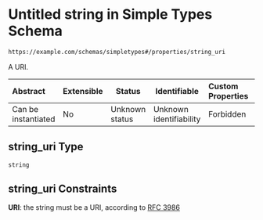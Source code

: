 # Untitled string in Simple Types Schema

```txt
https://example.com/schemas/simpletypes#/properties/string_uri
```

A URI.


| Abstract            | Extensible | Status         | Identifiable            | Custom Properties | Additional Properties | Access Restrictions | Defined In                                                                                       |
| :------------------ | ---------- | -------------- | ----------------------- | :---------------- | --------------------- | ------------------- | ------------------------------------------------------------------------------------------------ |
| Can be instantiated | No         | Unknown status | Unknown identifiability | Forbidden         | Allowed               | none                | [simpletypes.schema.json\*](../generated-schemas/simpletypes.schema.json "open original schema") |

## string_uri Type

`string`

## string_uri Constraints

**URI**: the string must be a URI, according to [RFC 3986](https://tools.ietf.org/html/rfc4291 "check the specification")
